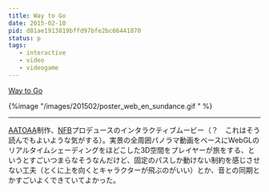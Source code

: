 ```yaml
---
title: Way to Go
date: 2015-02-10
pid: d81ae1913819bffd97bfe2bc66441870
status: p
tags:
   - interactive
   - video
   - videogame
---
```


[Way to Go](http://a-way-to-go.com/)

{%image "/images/201502/poster_web_en_sundance.gif " %}

***

[AATOAA](http://www.aatoaa.com/)制作、[NFB](https://www.nfb.ca/)プロデュースのインタラクティブムービー（？　これはそう読んでもよいような気がする）。実景の全周囲パノラマ動画をベースにWebGLのリアルタイムシェーディングをほどこした3D空間をプレイヤーが旅をする、というとすごいつまらなそうなんだけど、固定のパスしか動けない制約を感じさせない工夫（とくに上を向くとキャラクターが飛ぶのがいい）とか、音との同期とかすごいよくできていてよかった。